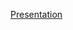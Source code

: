 [Presentation](https://gitpitch.com/matteobaglini/onion-with-functional-programming/19-may-jugday-trento)